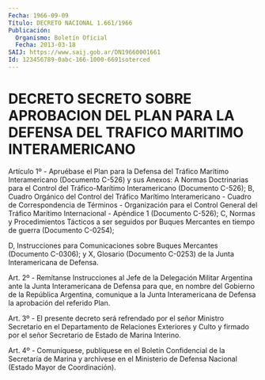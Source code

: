 ```yaml
---
Fecha: 1966-09-09
Título: DECRETO NACIONAL 1.661/1966
Publicación:
  Organismo: Boletín Oficial
  Fecha: 2013-03-18
SAIJ: https://www.saij.gob.ar/DN19660001661
Id: 123456789-0abc-166-1000-6691soterced
---
```

# DECRETO SECRETO SOBRE APROBACION DEL PLAN PARA LA DEFENSA DEL TRAFICO MARITIMO INTERAMERICANO

<a id="1"></a>
Artículo 1º - Apruébase el Plan para la Defensa del Tráfico Marítimo Interamericano (Documento C-526) y sus Anexos: A Normas Doctrinarias para el Control del Tráfico-Marítimo Interamericano (Documento C-526); B, Cuadro Orgánico del Control del Tráfico Marítimo Interamericano - Cuadro de Correspondencia de Términos - Organización para el Control General del Tráfico Marítimo Internacional - Apéndice 1 (Documento C-526); C, Normas y Procedimientos Tácticos a ser seguidos por Buques Mercantes en tiempo de guerra (Documento C-0254);

D, Instrucciones para Comunicaciones sobre Buques Mercantes (Documento C-0306); y X, Glosario (Documento C-0253) de la Junta Interamericana de Defensa.

<a id="2"></a>
Art. 2º - Remítanse Instrucciones al Jefe de la Delegación Militar Argentina ante la Junta Interamericana de Defensa para que, en nombre del Gobierno de la República Argentina, comunique a la Junta Interamericana de Defensa la aprobación del referido Plan.

<a id="3"></a>
Art. 3º - El presente decreto será refrendado por el señor Ministro Secretario en el Departamento de Relaciones Exteriores y Culto y firmado por el señor Secretario de Estado de Marina Interino.

<a id="4"></a>
Art. 4º - Comuníquese, publíquese en el Boletín Confidencial de la Secretaría de Marina y archívese en el Ministerio de Defensa Nacional (Estado Mayor de Coordinación).